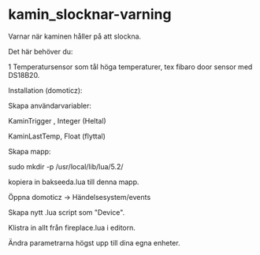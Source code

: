 # kamin_slocknar-varning
Varnar när kaminen håller på att slockna.

Det här behöver du:

1 Temperatursensor som tål höga temperaturer, tex fibaro door sensor med DS18B20. 


Installation (domoticz):


Skapa användarvariabler: 

KaminTrigger , Integer (Heltal)

KaminLastTemp, Float (flyttal)


Skapa mapp:

sudo mkdir -p /usr/local/lib/lua/5.2/

kopiera in bakseeda.lua till denna mapp. 


Öppna domoticz -> Händelsesystem/events

Skapa nytt .lua script som "Device".

Klistra in allt från fireplace.lua i editorn. 

Ändra parametrarna högst upp till dina egna enheter. 
